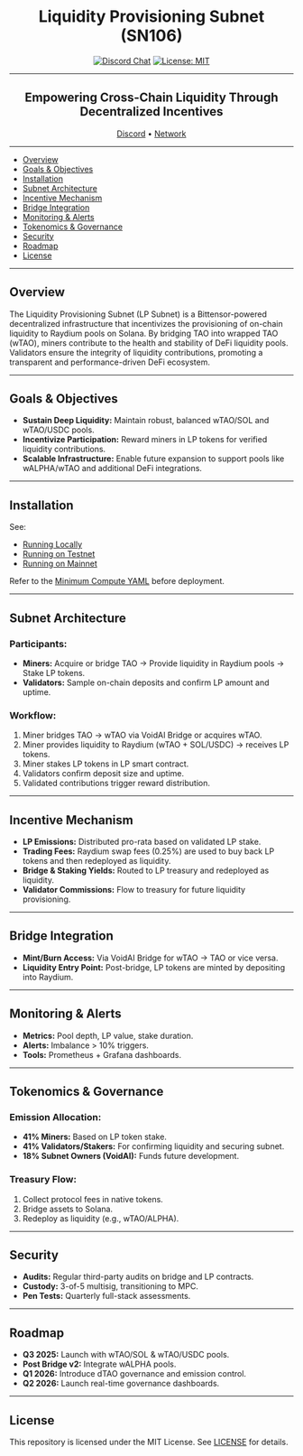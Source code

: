 <div align="center">

# **Liquidity Provisioning Subnet (SN106)** <!-- omit in toc -->

[![Discord Chat](https://img.shields.io/discord/308323056592486420.svg)](https://discord.gg/bittensor)
[![License: MIT](https://img.shields.io/badge/License-MIT-yellow.svg)](https://opensource.org/licenses/MIT)

---

## Empowering Cross-Chain Liquidity Through Decentralized Incentives

[Discord](https://discord.gg/mBsVeRry) • [Network](https://taostats.io/subnets/106/chart) 

</div>

---

* [Overview](#overview)
* [Goals & Objectives](#goals--objectives)
* [Installation](#installation)
* [Subnet Architecture](#subnet-architecture)
* [Incentive Mechanism](#incentive-mechanism)
* [Bridge Integration](#bridge-integration)
* [Monitoring & Alerts](#monitoring--alerts)
* [Tokenomics & Governance](#tokenomics--governance)
* [Security](#security)
* [Roadmap](#roadmap)
* [License](#license)

---

## Overview

The Liquidity Provisioning Subnet (LP Subnet) is a Bittensor-powered decentralized infrastructure that incentivizes the provisioning of on-chain liquidity to Raydium pools on Solana. By bridging TAO into wrapped TAO (wTAO), miners contribute to the health and stability of DeFi liquidity pools. Validators ensure the integrity of liquidity contributions, promoting a transparent and performance-driven DeFi ecosystem.

---

## Goals & Objectives

* **Sustain Deep Liquidity:** Maintain robust, balanced wTAO/SOL and wTAO/USDC pools.
* **Incentivize Participation:** Reward miners in LP tokens for verified liquidity contributions.
* **Scalable Infrastructure:** Enable future expansion to support pools like wALPHA/wTAO and additional DeFi integrations.

---

## Installation

See:

* [Running Locally](./docs/running_on_staging.md)
* [Running on Testnet](./docs/running_on_testnet.md)
* [Running on Mainnet](./docs/running_on_mainnet.md)

Refer to the [Minimum Compute YAML](./min_compute.yml) before deployment.

---

## Subnet Architecture

### Participants:

* **Miners:** Acquire or bridge TAO → Provide liquidity in Raydium pools → Stake LP tokens.
* **Validators:** Sample on-chain deposits and confirm LP amount and uptime.

### Workflow:

1. Miner bridges TAO → wTAO via VoidAI Bridge or acquires wTAO.
2. Miner provides liquidity to Raydium (wTAO + SOL/USDC) → receives LP tokens.
3. Miner stakes LP tokens in LP smart contract.
4. Validators confirm deposit size and uptime.
5. Validated contributions trigger reward distribution.

---

## Incentive Mechanism

* **LP Emissions:** Distributed pro-rata based on validated LP stake.
* **Trading Fees:** Raydium swap fees (0.25%) are used to buy back LP tokens and then redeployed as liquidity.
* **Bridge & Staking Yields:** Routed to LP treasury and redeployed as liquidity.
* **Validator Commissions:** Flow to treasury for future liquidity provisioning.

---

## Bridge Integration

* **Mint/Burn Access:** Via VoidAI Bridge for wTAO → TAO or vice versa.
* **Liquidity Entry Point:** Post-bridge, LP tokens are minted by depositing into Raydium.

---

## Monitoring & Alerts

* **Metrics:** Pool depth, LP value, stake duration.
* **Alerts:** Imbalance > 10% triggers.
* **Tools:** Prometheus + Grafana dashboards.

---

## Tokenomics & Governance

### Emission Allocation:

* **41% Miners:** Based on LP token stake.
* **41% Validators/Stakers:** For confirming liquidity and securing subnet.
* **18% Subnet Owners (VoidAI):** Funds future development.

### Treasury Flow:

1. Collect protocol fees in native tokens.
2. Bridge assets to Solana.
3. Redeploy as liquidity (e.g., wTAO/ALPHA).

---

## Security

* **Audits:** Regular third-party audits on bridge and LP contracts.
* **Custody:** 3-of-5 multisig, transitioning to MPC.
* **Pen Tests:** Quarterly full-stack assessments.

---

## Roadmap

* **Q3 2025:** Launch with wTAO/SOL & wTAO/USDC pools.
* **Post Bridge v2:** Integrate wALPHA pools.
* **Q1 2026:** Introduce dTAO governance and emission control.
* **Q2 2026:** Launch real-time governance dashboards.

---

## License

This repository is licensed under the MIT License.
See [LICENSE](./LICENSE) for details.
